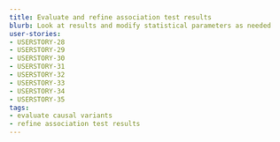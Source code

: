 ```yaml
---
title: Evaluate and refine association test results
blurb: Look at results and modify statistical parameters as needed 
user-stories:
- USERSTORY-28
- USERSTORY-29
- USERSTORY-30
- USERSTORY-31
- USERSTORY-32
- USERSTORY-33
- USERSTORY-34
- USERSTORY-35
tags:
- evaluate causal variants
- refine association test results
---
```

